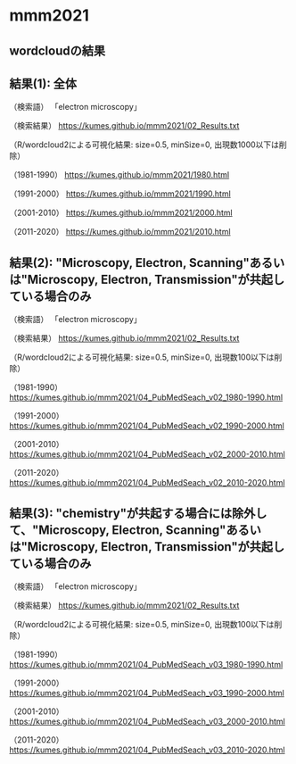 # mmm2021 

## wordcloudの結果

## 結果(1): 全体

（検索語）
「electron microscopy」

（検索結果）
https://kumes.github.io/mmm2021/02_Results.txt

（R/wordcloud2による可視化結果: size=0.5, minSize=0, 出現数1000以下は削除）

（1981-1990）
https://kumes.github.io/mmm2021/1980.html

（1991-2000）
https://kumes.github.io/mmm2021/1990.html

（2001-2010）
https://kumes.github.io/mmm2021/2000.html

（2011-2020）
https://kumes.github.io/mmm2021/2010.html

## 結果(2): "Microscopy, Electron, Scanning"あるいは"Microscopy, Electron, Transmission"が共起している場合のみ

（検索語）
「electron microscopy」

（検索結果）
https://kumes.github.io/mmm2021/02_Results.txt

（R/wordcloud2による可視化結果: size=0.5, minSize=0, 出現数100以下は削除）

（1981-1990）
https://kumes.github.io/mmm2021/04_PubMedSeach_v02_1980-1990.html

（1991-2000）
https://kumes.github.io/mmm2021/04_PubMedSeach_v02_1990-2000.html

（2001-2010）
https://kumes.github.io/mmm2021/04_PubMedSeach_v02_2000-2010.html

（2011-2020）
https://kumes.github.io/mmm2021/04_PubMedSeach_v02_2010-2020.html


## 結果(3): "chemistry"が共起する場合には除外して、"Microscopy, Electron, Scanning"あるいは"Microscopy, Electron, Transmission"が共起している場合のみ

（検索語）
「electron microscopy」

（検索結果）
https://kumes.github.io/mmm2021/02_Results.txt

（R/wordcloud2による可視化結果: size=0.5, minSize=0, 出現数100以下は削除）

（1981-1990）
https://kumes.github.io/mmm2021/04_PubMedSeach_v03_1980-1990.html

（1991-2000）
https://kumes.github.io/mmm2021/04_PubMedSeach_v03_1990-2000.html

（2001-2010）
https://kumes.github.io/mmm2021/04_PubMedSeach_v03_2000-2010.html

（2011-2020）
https://kumes.github.io/mmm2021/04_PubMedSeach_v03_2010-2020.html

